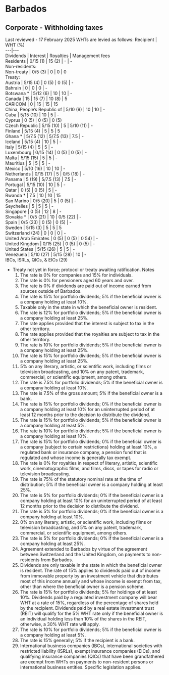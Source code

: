 # Barbados
## Corporate - Withholding taxes
Last reviewed - 17 February 2025
WHTs are levied as follows:
Recipient | WHT (%)  
---|---  
Dividends | Interest | Royalties | Management fees  
Residents | 0/15 (1) | 15 (2) | -  | -   
Non-residents:  
Non-treaty | 0/5 (3) | 0 | 0 | 0  
Treaty:  
Austria | 5/15 (4) | 0 (5) | 0 (5) | -  
Bahrain | 0 | 0 | 0 | -  
Botswana * | 5/12 (6) | 10 | 10 | -  
Canada | 15 | 15 (7) | 10 (8) | 5  
CARICOM | 0 | 15 | 15 | 15  
China, People’s Republic of | 5/10 (9) | 10 | 10 | -  
Cuba | 5/15 (10) | 10 | 5 | -  
Cyprus | 0 (5) | 0 (5) | 0 (5)  
Czech Republic | 5/15 (10) | 5 | 5/10 (11) | -  
Finland | 5/15 (4) | 5 | 5 | 5  
Ghana * | 5/7.5 (12) | 5/7.5 (13) | 7.5 | -  
Iceland | 5/15 (4) | 10 | 5 | -  
Italy | 5/15 (4) | 5 | 5 | -  
Luxembourg | 0/15 (14) | 0 (5) | 0 (5) | -  
Malta | 5/15 (15) | 5 | 5 | -  
Mauritius | 5 | 5 | 5 | -  
Mexico | 5/10 (16) | 10 | 10 | -  
Netherlands | 0/15 (17) | 5 | 0/5 (18) | -  
Panama | 5 (19) | 5/7.5 (13) | 7.5 | -  
Portugal | 5/15 (10) | 10 | 5 | -  
Qatar | 0 (5) | 0 (5) | 5 | -  
Rwanda * | 7.5 | 10 | 10 | 15  
San Marino | 0/5 (20) | 5 | 0 (5) | -  
Seychelles | 5 | 5 | 5 | -  
Singapore | 0 (5) | 12 | 8 | -  
Slovakia * | 0/5 (21) | 10 | 0/5 (22) | -   
Spain | 0/5 (23) | 0 (5) | 0 (5) | -  
Sweden | 5/15 (3) | 5 | 5 | 5  
Switzerland (24) | 0 | 0 | 0 | -  
United Arab Emirates | 0 (5) | 0 (5) | 0 54) | -  
United Kingdom | 0/15 (25) | 0 (5) | 0 (5) | -  
United States | 5/15 (26) | 5 | 5 | -  
Venezuela | 5/10 (27) | 5/15 (28) | 10 | -  
IBCs, ISRLs, QICs, & EICs (29)  
* Treaty not yet in force; protocol or treaty awaiting ratification.
Notes
  1. The rate is 0% for companies and 15% for individuals.
  2. The rate is 0% for pensioners aged 60 years and over.
  3. The rate is 0% if dividends are paid out of income earned from sources outside of Barbados.
  4. The rate is 15% for portfolio dividends; 5% if the beneficial owner is a company holding at least 10%.
  5. Taxable only in the state in which the beneficial owner is resident.
  6. The rate is 12% for portfolio dividends; 5% if the beneficial owner is a company holding at least 25%.
  7. The rate applies provided that the interest is subject to tax in the other territory.
  8. The rate applies provided that the royalties are subject to tax in the other territory.
  9. The rate is 10% for portfolio dividends; 5% if the beneficial owner is a company holding at least 25%.
  10. The rate is 15% for portfolio dividends; 5% if the beneficial owner is a company holding at least 25%.
  11. 5% on any literary, artistic, or scientific work, including films or television broadcasting, and 10% on any patent, trademark, commercial, or scientific equipment, among others.
  12. The rate is 7.5% for portfolio dividends; 5% if the beneficial owner is a company holding at least 10%.
  13. The rate is 7.5% of the gross amount; 5% if the beneficial owner is a bank.
  14. The rate is 15% for portfolio dividends; 0% if the beneficial owner is a company holding at least 10% for an uninterrupted period of at least 12 months prior to the decision to distribute the dividend.
  15. The rate is 15% for portfolio dividends; 5% if the beneficial owner is a company holding at least 5%.
  16. The rate is 10% for portfolio dividends; 5% if the beneficial owner is a company holding at least 10%.
  17. The rate is 15% for portfolio dividends; 0% if the beneficial owner is a company (subject to certain restrictions) holding at least 10%, a regulated bank or insurance company, a pension fund that is regulated and whose income is generally tax exempt.
  18. The rate is 0% for royalties in respect of literary, artistic, scientific work, cinematographic films, and films, discs, or tapes for radio or television broadcasting.
  19. The rate is 75% of the statutory nominal rate at the time of distribution; 5% if the beneficial owner is a company holding at least 25%.
  20. The rate is 5% for portfolio dividends; 0% if the beneficial owner is a company holding at least 10% for an uninterrupted period of at least 12 months prior to the decision to distribute the dividend.
  21. The rate is 5% for portfolio dividends; 0% if the beneficial owner is a company holding at least 10%.
  22. 0% on any literary, artistic, or scientific work, including films or television broadcasting, and 5% on any patent, trademark, commercial, or scientific equipment, among others.
  23. The rate is 5% for portfolio dividends; 0% if the beneficial owner is a company holding at least 25%.
  24. Agreement extended to Barbados by virtue of the agreement between Switzerland and the United Kingdom, on payments to non-residents from Barbados.
  25. Dividends are only taxable in the state in which the beneficial owner is resident. The rate of 15% applies to dividends paid out of income from immovable property by an investment vehicle that distributes most of this income annually and whose income is exempt from tax, other than where the beneficial owner is a pension scheme.
  26. The rate is 15% for portfolio dividends; 5% for holdings of at least 10%. Dividends paid by a regulated investment company will bear WHT at a rate of 15%, regardless of the percentage of shares held by the recipient. Dividends paid by a real estate investment trust (REIT) will qualify for the 5% WHT rate only if the beneficial owner is an individual holding less than 10% of the shares in the REIT, otherwise, a 30% WHT rate will apply.
  27. The rate is 10% for portfolio dividends; 5% if the beneficial owner is a company holding at least 5%.
  28. The rate is 15% generally; 5% if the recipient is a bank.
  29. International business companies (IBCs), international societies with restricted liability (ISRLs), exempt insurance companies (EICs), and qualifying insurance companies (QICs) that have been grandfathered are exempt from WHTs on payments to non-resident persons or international business entities. Specific legislation applies.


